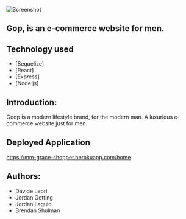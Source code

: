 ![Screenshot](public/image/Gop.png)

## Gop, is an e-commerce website for men.


## Technology used
 - [Sequelize]
 - [React]
 - [Express]
 - [Node.js]

## Introduction:
Goop is a modern lifestyle brand, for the modern man. A luxurious e-commerce website just for men.

## Deployed Application
https://mm-grace-shopper.herokuapp.com/home

## Authors:
 - Davide Lepri
 - Jordan Oetting
 - Jordan Laguio
 - Brendan Shulman
